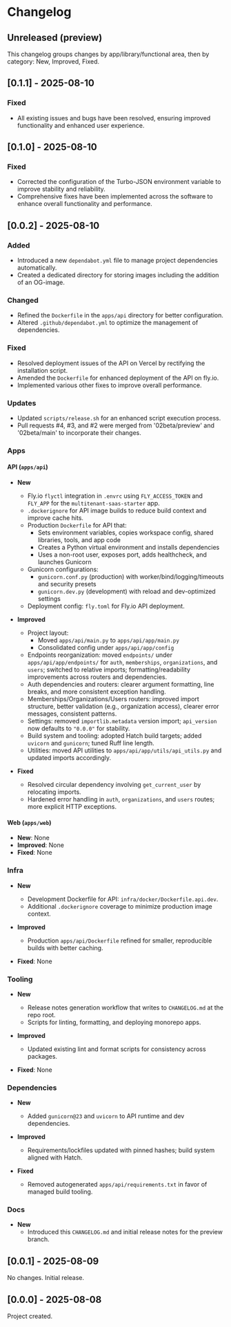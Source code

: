 # Changelog

## Unreleased (preview)

This changelog groups changes by app/library/functional area, then by category: New, Improved, Fixed.

## [0.1.1] - 2025-08-10

### Fixed
- All existing issues and bugs have been resolved, ensuring improved functionality and enhanced user experience.

## [0.1.0] - 2025-08-10

### Fixed
- Corrected the configuration of the Turbo-JSON environment variable to improve stability and reliability.
- Comprehensive fixes have been implemented across the software to enhance overall functionality and performance.

## [0.0.2] - 2025-08-10

### Added

- Introduced a new `dependabot.yml` file to manage project dependencies automatically.
- Created a dedicated directory for storing images including the addition of an OG-image.

### Changed

- Refined the `Dockerfile` in the `apps/api` directory for better configuration.
- Altered `.github/dependabot.yml` to optimize the management of dependencies.

### Fixed

- Resolved deployment issues of the API on Vercel by rectifying the installation script.
- Amended the `Dockerfile` for enhanced deployment of the API on fly.io.
- Implemented various other fixes to improve overall performance.

### Updates

- Updated `scripts/release.sh` for an enhanced script execution process.
- Pull requests #4, #3, and #2 were merged from '02beta/preview' and '02beta/main' to incorporate their changes.

### Apps

#### API (`apps/api`)

- **New**

  - Fly.io `flyctl` integration in `.envrc` using `FLY_ACCESS_TOKEN` and `FLY_APP` for the `multitenant-saas-starter` app.
  - `.dockerignore` for API image builds to reduce build context and improve cache hits.
  - Production `Dockerfile` for API that:
    - Sets environment variables, copies workspace config, shared libraries, tools, and app code
    - Creates a Python virtual environment and installs dependencies
    - Uses a non-root user, exposes port, adds healthcheck, and launches Gunicorn
  - Gunicorn configurations:
    - `gunicorn.conf.py` (production) with worker/bind/logging/timeouts and security presets
    - `gunicorn.dev.py` (development) with reload and dev-optimized settings
  - Deployment config: `fly.toml` for Fly.io API deployment.

- **Improved**

  - Project layout:
    - Moved `apps/api/main.py` to `apps/api/app/main.py`
    - Consolidated config under `apps/api/app/config`
  - Endpoints reorganization: moved `endpoints/` under `apps/api/app/endpoints/` for `auth`, `memberships`, `organizations`, and `users`; switched to relative imports; formatting/readability improvements across routers and dependencies.
  - Auth dependencies and routers: clearer argument formatting, line breaks, and more consistent exception handling.
  - Memberships/Organizations/Users routers: improved import structure, better validation (e.g., organization access), clearer error messages, consistent patterns.
  - Settings: removed `importlib.metadata` version import; `api_version` now defaults to `"0.0.0"` for stability.
  - Build system and tooling: adopted Hatch build targets; added `uvicorn` and `gunicorn`; tuned Ruff line length.
  - Utilities: moved API utilities to `apps/api/app/utils/api_utils.py` and updated imports accordingly.

- **Fixed**
  - Resolved circular dependency involving `get_current_user` by relocating imports.
  - Hardened error handling in `auth`, `organizations`, and `users` routes; more explicit HTTP exceptions.

#### Web (`apps/web`)

- **New**: None
- **Improved**: None
- **Fixed**: None

### Infra

- **New**

  - Development Dockerfile for API: `infra/docker/Dockerfile.api.dev`.
  - Additional `.dockerignore` coverage to minimize production image context.

- **Improved**

  - Production `apps/api/Dockerfile` refined for smaller, reproducible builds with better caching.

- **Fixed**: None

### Tooling

- **New**

  - Release notes generation workflow that writes to `CHANGELOG.md` at the repo root.
  - Scripts for linting, formatting, and deploying monorepo apps.

- **Improved**

  - Updated existing lint and format scripts for consistency across packages.

- **Fixed**: None

### Dependencies

- **New**

  - Added `gunicorn@23` and `uvicorn` to API runtime and dev dependencies.

- **Improved**

  - Requirements/lockfiles updated with pinned hashes; build system aligned with Hatch.

- **Fixed**
  - Removed autogenerated `apps/api/requirements.txt` in favor of managed build tooling.

### Docs

- **New**
  - Introduced this `CHANGELOG.md` and initial release notes for the preview branch.

## [0.0.1] - 2025-08-09

No changes. Initial release.

## [0.0.0] - 2025-08-08

Project created.
